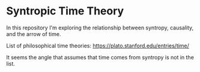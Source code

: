 # Syntropic Time Theory

In this repository I'm exploring the relationship between syntropy, causality, and the arrow of time.

List of philosophical time theories: https://plato.stanford.edu/entries/time/

It seems the angle that assumes that time comes from syntropy is not in the list.
